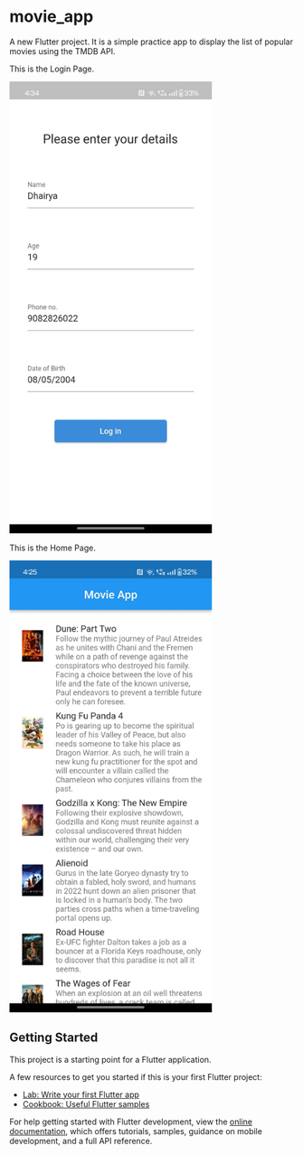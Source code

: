 # movie_app

A new Flutter project. It is a simple practice app to display the list of popular movies using the TMDB API.

This is the Login Page.

<img src="AppImages/LoginPage.jpeg" alt="login page" width="358px" height="800px">

This is the Home Page.

<img src="AppImages/HomePage.jpeg" alt="home page" width="358px" height="800px">

## Getting Started

This project is a starting point for a Flutter application.

A few resources to get you started if this is your first Flutter project:

- [Lab: Write your first Flutter app](https://docs.flutter.dev/get-started/codelab)
- [Cookbook: Useful Flutter samples](https://docs.flutter.dev/cookbook)

For help getting started with Flutter development, view the
[online documentation](https://docs.flutter.dev/), which offers tutorials,
samples, guidance on mobile development, and a full API reference.
